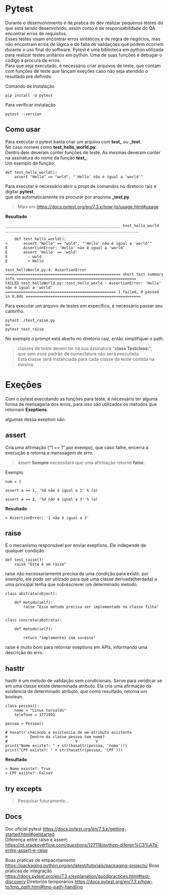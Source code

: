 # Pytest

Durante o desenvolvimento é de pratica do dev realizar pequenos testes do que está sendo desenvolvido, assim como é de responsabilidade do QA encontrar erros de requisitos.<br>
Esses testes visam encontrar erros sintáticos e de regra de negócios, mas não encontram erros de lógica e de falta de validações que podem ocorrem durante o uso final do software.
Pytest é uma biblioteca em python utilizada para realizar testes unitários em python. Uma de suas funções é debugar o código a procura de erros.<br>
Para que seja executado, é necessário criar arquivos de teste, que contam com funções de teste que lançam exeções caso não seja atendido o resultado pré definido.<br>

Comando de instalação
```
pip install -U pytest
```
Para verificar instalação

```
pytest --version
```

## Como usar

Para executar o pytest basta criar um arquivo com **test_** ou **_test**.<br>
No caso nomeei como **test_hello_world.py**.<br>
Dentro dele deveram conter funções de teste. As mesmas deveram conter na assinatura do nome da função **test_**.<br>
Um exemplo de função:

```
def test_hello_world():
    assert "Hello" == "wold", "'Hello' não é igual a 'world'"
```

Para executar é necessário abrir o propt de comandos no diretorio raiz e digitar **pytest**,<br>
que ele automaticamente ira procurar por arquivos **_test.py**.<br>
> Mais em https://docs.pytest.org/en/7.3.x/how-to/usage.html#usage

**Resultado**
```
___________________________________________________ test_hello_world ___________________________________________________________

    def test_hello_world():
>       assert "Hello" == "wold", "'Hello' não é igual a 'world'"
E       AssertionError: 'Hello' não é igual a 'world'
E       assert 'Hello' == 'wold'
E         - wold
E         + Hello

test_helloWorld.py:4: AssertionError
=================================================== short test summary info =====================================================
FAILED test_helloWorld.py::test_hello_world - AssertionError: 'Hello' não é igual a 'world'
================================================= 1 failed, 0 passed in 0.04s ===================================================
```
Para executar um arquivo de testes em expecifico, é necessário passar seu caminho.<br>
```
pytest ./test_raise.py
ou
pytest test_raise
```
No exemplo o prompt está aberto no diretorio raiz, então simplifiquei o path.
<br>
> classes de teste devem ter na sua assinatura "**class Testclass:**",<br> que sem esse padrão de nomeclatura não será executada. <br>Está classe será instanciada para cada classe de teste contida na mesma.
# Exeções
Com o pytest executando as funções para teste, é necessário ter alguma forma de mensageria dos erros, para isso são utilizados os metodos que retornam **Exeptions**.<br>

algumas dessa exeption são:

## assert
Cria uma afirmação ("1 == 1" por exempo), que caso falhe, encerra a execução e retorna a menssagem de erro.<br>
>assert **Sempre** necessitará que uma afirmação retorne **false**.

Exemplo
```
num = 1

assert a == 1, '%d não é igual a 1' % (a)

assert a == 3, '%d não é igual a 3' % (a)
```
**Resultado**
```
> AssertionError: '1 não é igual a 3'
```

## raise
É o mecanismo responsável por enviar exeptions. Ele independe de qualquer condição
```
def test_raise():
    raise "Este é um raise"
```
raise não necessariamente precisa de uma condição para existir, por exemplo, ele pode ser utilzado para que uma classe derivada(herdada) a uma principal tenha que sobrescrever um determinado metodo.<br>

```
class abstrata(object):

    def metodo(self):
        raise "Esse método precisa ser implementado na classe filha"


class concreta(abstrata):

    def metodo(self):

        return "implementei com sucesso"
```
raise é muito bom para retornar exeptions em APIs, informando uma descrição do erro.

## hasttr
hasttr é um metodo de validação sem condicionais. Serve para veridicar se em uma classe existe determinada atributo. Ela cria uma afirmação da existencia de determinado atributo, que como resultado, retorna um boolean.

```
class pessoa():
    nome = "Linux torvalds"
    telefone = 1771991

pessoa = Pessoa()
 
# hasattr checando a existencia de um atributo existente
#          Dentro da classe pessoa tem nome?
#                              V        V
print("Nome existe?: " + str(hasattr(pessoa, 'nome')))
print("CPF existe?: " + str(hasattr(pessoa, 'CPF')))
```
**Resultado**
```
> Nome existe?: True
> CPF existe?: FalseV
```
## try excepts
> Pesquisar futuramente...

## Docs
Doc oficial pytest https://docs.pytest.org/en/7.3.x/getting-started.html#getstarted<br>
Diferença entre raise e assert: https://pt.stackoverflow.com/questions/127118/python-diferen%C3%A7a-entre-assert-e-raise<br>

Boas praticas de empacotamento https://packaging.python.org/en/latest/tutorials/packaging-projects/
Boas praticas de integração https://docs.pytest.org/en/7.3.x/explanation/goodpractices.html#test-discovery
Diretorios temporarios https://docs.pytest.org/en/7.3.x/how-to/tmp_path.html#tmp-path-handling
